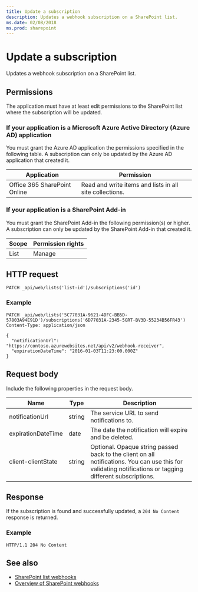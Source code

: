 ```yaml
---
title: Update a subscription
description: Updates a webhook subscription on a SharePoint list.
ms.date: 02/08/2018
ms.prod: sharepoint
---
```



# Update a subscription

Updates a webhook subscription on a SharePoint list.

## Permissions

The application must have at least edit permissions to the SharePoint list where the subscription will be updated.  

### If your application is a Microsoft Azure Active Directory (Azure AD) application

You must grant the Azure AD application the permissions specified in the following table. A subscription can only be updated by the Azure AD application that created it.

Application | Permission 
------------|------------
Office 365 SharePoint Online|Read and write items and lists in all site collections. 

### If your application is a SharePoint Add-in

You must grant the SharePoint Add-in the following permission(s) or higher. A subscription can only be updated by the SharePoint Add-in that created it.

Scope | Permission rights 
------|------------
List|Manage

## HTTP request

```
PATCH _api/web/lists('list-id')/subscriptions('id')
```

### Example

```http
PATCH _api/web/lists('5C77031A-9621-4DFC-BB5D-57803A94E91D')/subscriptions('6D77031A-2345-5GRT-BV3D-55234B56FR43')
Content-Type: application/json

{
  "notificationUrl": "https://contoso.azurewebsites.net/api/v2/webhook-receiver",
  "expirationDateTime": "2016-01-03T11:23:00.000Z"
}
```

## Request body

Include the following properties in the request body.

Name | Type | Description 
-----|------|------------
notificationUrl|string|The service URL to send notifications to.
expirationDateTime|date|The date the notification will expire and be deleted.
client-clientState|string|Optional. Opaque string passed back to the client on all notifications. You can use this for validating notifications or tagging different subscriptions.


## Response

If the subscription is found and successfully updated, a `204 No Content` response is returned.

### Example

```http
HTTP/1.1 204 No Content
```

## See also

- [SharePoint list webhooks](overview-sharepoint-list-webhooks.md)
- [Overview of SharePoint webhooks](../overview-sharepoint-webhooks.md)